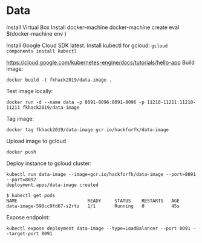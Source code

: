 # Data

Install Virtual Box
Install docker-machine
docker-machine create <name>
eval $(docker-machine env <name>)

Install Google Cloud SDK latest.
Install kubectl for gcloud:
```gcloud components install kubectl```

https://cloud.google.com/kubernetes-engine/docs/tutorials/hello-app
Build image:
```
docker build -t fkhack2019/data-image .
```
Test image locally:
```
docker run -d --name data -p 8091-8096:8091-8096 -p 11210-11211:11210-11211 fkhack2019/data-image
```
Tag image:
```
docker tag fkhack2019/data-image gcr.io/hackforfk/data-image
```
Upload image to gcloud
```
docker push
```
Deploy instance to gcloud cluster:
```
kubectl run data-image --image=gcr.io/hackforfk/data-image --port=8091 --port=8092
deployment.apps/data-image created

$ kubectl get pods
NAME                          READY     STATUS    RESTARTS   AGE
data-image-598cc9fd67-s2rtz   1/1       Running   0          45s
```
Expose endpoint:
```
kubectl expose deployment data-image --type=LoadBalancer --port 8091 --target-port 8091
```
